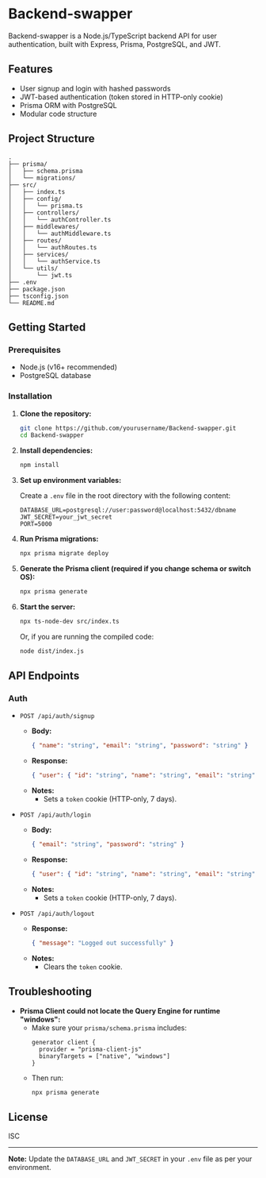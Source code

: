 # Backend-swapper

Backend-swapper is a Node.js/TypeScript backend API for user authentication, built with Express, Prisma, PostgreSQL, and JWT.

## Features

- User signup and login with hashed passwords
- JWT-based authentication (token stored in HTTP-only cookie)
- Prisma ORM with PostgreSQL
- Modular code structure

## Project Structure

```
.
├── prisma/
│   ├── schema.prisma
│   └── migrations/
├── src/
│   ├── index.ts
│   ├── config/
│   │   └── prisma.ts
│   ├── controllers/
│   │   └── authController.ts
│   ├── middlewares/
│   │   └── authMiddleware.ts
│   ├── routes/
│   │   └── authRoutes.ts
│   ├── services/
│   │   └── authService.ts
│   └── utils/
│       └── jwt.ts
├── .env
├── package.json
├── tsconfig.json
└── README.md
```

## Getting Started

### Prerequisites

- Node.js (v16+ recommended)
- PostgreSQL database

### Installation

1. **Clone the repository:**
   ```sh
   git clone https://github.com/yourusername/Backend-swapper.git
   cd Backend-swapper
   ```

2. **Install dependencies:**
   ```sh
   npm install
   ```

3. **Set up environment variables:**

   Create a `.env` file in the root directory with the following content:
   ```
   DATABASE_URL=postgresql://user:password@localhost:5432/dbname
   JWT_SECRET=your_jwt_secret
   PORT=5000
   ```

4. **Run Prisma migrations:**
   ```sh
   npx prisma migrate deploy
   ```

5. **Generate the Prisma client (required if you change schema or switch OS):**
   ```sh
   npx prisma generate
   ```

6. **Start the server:**
   ```sh
   npx ts-node-dev src/index.ts
   ```
   Or, if you are running the compiled code:
   ```sh
   node dist/index.js
   ```

## API Endpoints

### Auth

- `POST /api/auth/signup`
  - **Body:**  
    ```json
    { "name": "string", "email": "string", "password": "string" }
    ```
  - **Response:**  
    ```json
    { "user": { "id": "string", "name": "string", "email": "string" } }
    ```
  - **Notes:**  
    - Sets a `token` cookie (HTTP-only, 7 days).

- `POST /api/auth/login`
  - **Body:**  
    ```json
    { "email": "string", "password": "string" }
    ```
  - **Response:**  
    ```json
    { "user": { "id": "string", "name": "string", "email": "string" } }
    ```
  - **Notes:**  
    - Sets a `token` cookie (HTTP-only, 7 days).

- `POST /api/auth/logout`
  - **Response:**  
    ```json
    { "message": "Logged out successfully" }
    ```
  - **Notes:**  
    - Clears the `token` cookie.

## Troubleshooting

- **Prisma Client could not locate the Query Engine for runtime "windows":**
  - Make sure your `prisma/schema.prisma` includes:
    ```prisma
    generator client {
      provider = "prisma-client-js"
      binaryTargets = ["native", "windows"]
    }
    ```
  - Then run:
    ```sh
    npx prisma generate
    ```

## License

ISC

---

**Note:** Update the `DATABASE_URL` and `JWT_SECRET` in your `.env` file as per your environment.